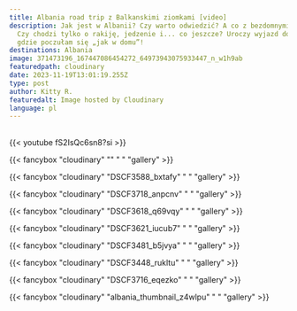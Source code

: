 ```yaml
---
title: Albania road trip z Balkanskimi ziomkami [video]
description: Jak jest w Albanii? Czy warto odwiedzić? A co z bezdomnymi psami?
  Czy chodzi tylko o rakiję, jedzenie i... co jeszcze? Uroczy wyjazd do Albanii,
  gdzie poczułam się „jak w domu”!
destinations: Albania
image: 371473196_167447086454272_64973943075933447_n_w1h9ab
featuredpath: cloudinary
date: 2023-11-19T13:01:19.255Z
type: post
author: Kitty R.
featuredalt: Image hosted by Cloudinary
language: pl
---
```

<br>{{< youtube fS2IsQc6sn8?si >}}</br>

{{< fancybox "cloudinary" "" " " "gallery" >}}

{{< fancybox "cloudinary" "DSCF3588_bxtafy" "    " "gallery" >}}

{{< fancybox "cloudinary" "DSCF3718_anpcnv" "    " "gallery" >}}

{{< fancybox "cloudinary" "DSCF3618_q69vqy" "    " "gallery" >}}

{{< fancybox "cloudinary" "DSCF3621_iucub7" "    " "gallery" >}}

{{< fancybox "cloudinary" "DSCF3481_b5jvya" "    " "gallery" >}}

{{< fancybox "cloudinary" "DSCF3448_rukltu" "    " "gallery" >}}

{{< fancybox "cloudinary" "DSCF3716_eqezko" "    " "gallery" >}}

{{< fancybox "cloudinary" "albania_thumbnail_z4wlpu" "    " "gallery" >}}